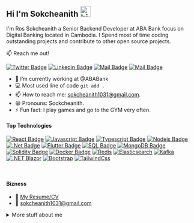 ## Hi I'm Sokcheanith <img src="https://user-images.githubusercontent.com/1303154/88677602-1635ba80-d120-11ea-84d8-d263ba5fc3c0.gif" width="28px" height="28px" alt="hi">

I'm Ros Sokcheanith a Senior Backend Developer at ABA Bank focus on Digital Banking located in Cambodia. I Spend most of time coding outstanding projects and contribute to other open source projects.

:mailbox: Reach me out!

[![Twitter Badge](https://img.shields.io/badge/-@sokcheanith-1ca0f1?style=flat&labelColor=1ca0f1&logo=twitter&logoColor=white&link=https://twitter.com/sokcheanith)](https://twitter.com/sokcheanith) [![Linkedin Badge](https://img.shields.io/badge/-Sokcheanith-0e76a8?style=flat&labelColor=0e76a8&logo=linkedin&logoColor=white)](https://www.linkedin.com/in/ros-sokcheanith-24081423b/) [![Mail Badge](https://img.shields.io/badge/-@nith__0102__-e84393?style=flat&labelColor=e84393&logo=instagram&logoColor=white)](https://instagram.com/nith__0102__) [![Mail Badge](https://img.shields.io/badge/-Sokcheanith-c0392b?style=flat&labelColor=c0392b&logo=gmail&logoColor=white)](mailto:sokcheanith1031@gmail.com)

<!-- TODO: Add last video link -->

- 🔭 I’m currently working at @ABABank
- :computer: Most used line of code `git add .`
- 📫 How to reach me: sokcheanith1031@gmail.com.
- 😄 Pronouns: Sockcheanith.
- ⚡ Fun fact: I play games and go to the GYM very often.

#### Top Technologies

<!-- TODO: Make technologies links takes you to repositories -->

[![React Badge](https://img.shields.io/badge/-React-61DBFB?style=for-the-badge&labelColor=grey&logo=react&logoColor=61DBFB)](#) [![Javascript Badge](https://img.shields.io/badge/-Javascript-F0DB4F?style=for-the-badge&labelColor=grey&logo=javascript&logoColor=F0DB4F)](#) [![Typescript Badge](https://img.shields.io/badge/-Typescript-007acc?style=for-the-badge&labelColor=grey&logo=typescript&logoColor=007acc)](#) [![Nodejs Badge](https://img.shields.io/badge/-Nodejs-3C873A?style=for-the-badge&labelColor=grey&logo=node.js&logoColor=3C873A)](#) [![.Net Badge](https://img.shields.io/badge/-.Net-9b59b6?style=for-the-badge&labelColor=grey&logo=dotnet&logoColor=9b59b6)](#) [![Flutter Badge](https://img.shields.io/badge/-Flutter-3498db?style=for-the-badge&labelColor=grey&logo=flutter&logoColor=3498db)](#) [![SQL Badge](https://img.shields.io/badge/-SQL-red?style=for-the-badge&labelColor=grey&logo=microsoft-sql-server&logoColor=red)](#)
[![MongoDB Badge](https://img.shields.io/badge/-MongoDB-2ecc71?style=for-the-badge&labelColor=grey&logo=mongodb&logoColor=2ecc71)](#) [![Solidity Badge](https://img.shields.io/badge/-Solidity-3498db?style=for-the-badge&labelColor=grey&logo=solidity&logoColor=3498db)](#) [![Docker Badge](https://img.shields.io/badge/-Docker-18dcff?style=for-the-badge&labelColor=grey&logo=docker&logoColor=18dcff)](#) [![Redis](https://img.shields.io/badge/Redis-DC382D?style=for-the-badge&logo=redis&logoColor=white)](#) [![Elasticsearch](https://img.shields.io/badge/-ElasticSearch-005571?style=flat&logo=elasticsearch)](#) [![Kafka](https://img.shields.io/badge/Apache_Kafka-231F20?style=for-the-badge&logo=apache-kafka&logoColor=white)](#) [![.NET Blazor](https://img.shields.io/badge/Blazor-512BD4?style=flat&logo=Blazor&logoColor=gray&label=.NET&labelColor=e9e9e9)](#) [![Bootstrap](https://img.shields.io/badge/Bootstrap-563D7C?style=for-the-badge&logo=bootstrap&logoColor=white)](#) [![TailwindCss](https://img.shields.io/badge/Tailwind_CSS-grey?style=for-the-badge&logo=tailwind-css&logoColor=38B2AC)](#)

<br />

#### Bizness

- :paperclip: [My Resume/CV](https://github.com/codewithmecoder/codewithmecoder/blob/main/resumes/Sokcheanith_Ros_Resume.pdf)
- :email: sokcheanith1031@gmail.com

<!-- #### Profile Visits

![visitors](https://visitor-badge.glitch.me/badge?page_id=codewithmecoder.codewithmecoder) -->

<details>
<summary>
  More stuff about me
</summary>

<br >

<!-- I love sharing knowledge and putting tutorials, courses and posts together for helping other developers, and that's why CoderOne Youtube Channel exists!

#### What is CoderOne?

CoderOne is a youtube channel for learning Web/Mobile development, coding and design. Including new technologies and frameworks and anything really related to development world. -->

<!--END_SECTION:waka-->

#### Github Stats

![Ipenywis's github stats](https://github-readme-stats.vercel.app/api?username=codewithmecoder&count_private=true&theme=tokyonight&hide=contribs,prs)

</details>
